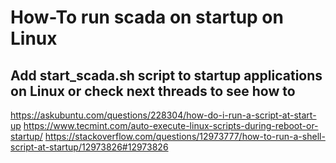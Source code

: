 # How-To run scada on startup on Linux

## Add start_scada.sh script to startup applications on Linux or check next threads to see how to

https://askubuntu.com/questions/228304/how-do-i-run-a-script-at-start-up
https://www.tecmint.com/auto-execute-linux-scripts-during-reboot-or-startup/
https://stackoverflow.com/questions/12973777/how-to-run-a-shell-script-at-startup/12973826#12973826